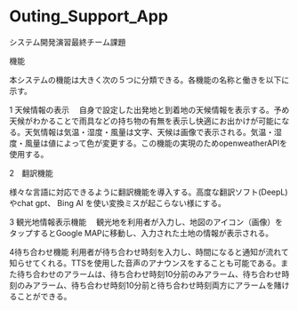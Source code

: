 # Outing_Support_App
システム開発演習最終チーム課題

機能

本システムの機能は大きく次の５つに分類できる。各機能の名称と働きを以下に示す。

1 天候情報の表示
　自身で設定した出発地と到着地の天候情報を表示する。予め天候がわかることで雨具などの持ち物の有無を表示し快適にお出かけが可能になる。天気情報は気温・湿度・風量は文字、天候は画像で表示される。気温・湿度・風量は値によって色が変更する。この機能の実現のためopenweatherAPIを使用する。

2　翻訳機能

様々な言語に対応できるように翻訳機能を導入する。高度な翻訳ソフト(DeepL)やchat gpt、 Bing AI を使い変換ミスが起こらない様にする。

3 観光地情報表示機能
　観光地を利用者が入力し、地図のアイコン（画像）をタップするとGoogle MAPに移動し、入力された土地の情報が表示される。

4待ち合わせ機能
利用者が待ち合わせ時刻を入力し、時間になると通知が流れて知らせてくれる。TTSを使用した音声のアナウンスをすることも可能である。また待ち合わせのアラームは、待ち合わせ時刻10分前のみアラーム、待ち合わせ時刻のみアラーム、待ち合わせ時刻10分前と待ち合わせ時刻両方にアラームを賭けることができる。
